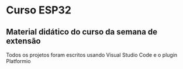 # Curso ESP32
## Material didático do curso da semana de extensão

Todos os projetos foram escritos usando Visual Studio Code e o plugin Platformio
